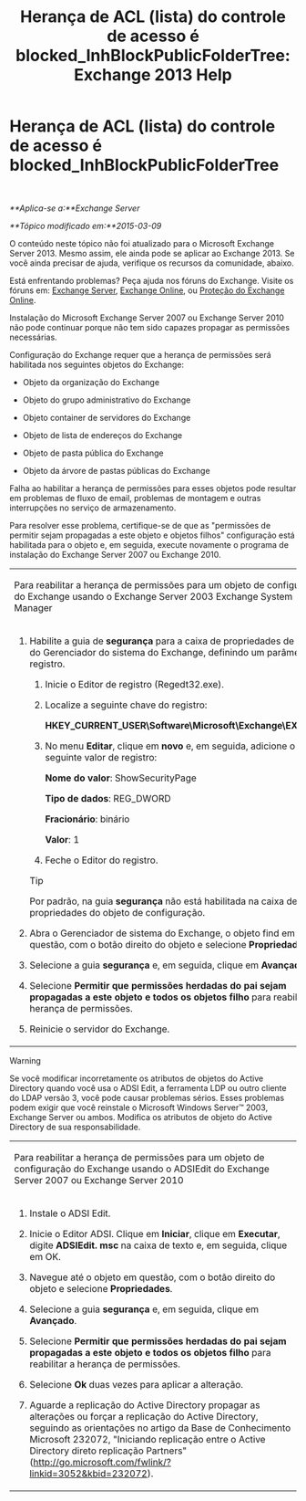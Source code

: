 ﻿---
title: 'Herança de ACL (lista) do controle de acesso é blocked_InhBlockPublicFolderTree: Exchange 2013 Help'
TOCTitle: Herança de ACL (lista) do controle de acesso é blocked_InhBlockPublicFolderTree
ms:assetid: e3b89c8a-d6f8-4864-8bf0-35a78ce87cc4
ms:mtpsurl: https://technet.microsoft.com/pt-br/library/ms.exch.setupreadiness.inhblockpublicfoldertree(v=EXCHG.150)
ms:contentKeyID: 50486894
ms.date: 05/22/2018
mtps_version: v=EXCHG.150
ms.translationtype: MT
---

# Herança de ACL (lista) do controle de acesso é blocked\_InhBlockPublicFolderTree

 

_**Aplica-se a:**Exchange Server_

_**Tópico modificado em:**2015-03-09_

O conteúdo neste tópico não foi atualizado para o Microsoft Exchange Server 2013. Mesmo assim, ele ainda pode se aplicar ao Exchange 2013. Se você ainda precisar de ajuda, verifique os recursos da comunidade, abaixo.

Está enfrentando problemas? Peça ajuda nos fóruns do Exchange. Visite os fóruns em: [Exchange Server](https://go.microsoft.com/fwlink/p/?linkid=60612), [Exchange Online](https://go.microsoft.com/fwlink/p/?linkid=267542), ou [Proteção do Exchange Online](https://go.microsoft.com/fwlink/p/?linkid=285351).

Instalação do Microsoft Exchange Server 2007 ou Exchange Server 2010 não pode continuar porque não tem sido capazes propagar as permissões necessárias.

Configuração do Exchange requer que a herança de permissões será habilitada nos seguintes objetos do Exchange:

  - Objeto da organização do Exchange

  - Objeto do grupo administrativo do Exchange

  - Objeto container de servidores do Exchange

  - Objeto de lista de endereços do Exchange

  - Objeto de pasta pública do Exchange

  - Objeto da árvore de pastas públicas do Exchange

Falha ao habilitar a herança de permissões para esses objetos pode resultar em problemas de fluxo de email, problemas de montagem e outras interrupções no serviço de armazenamento.

Para resolver esse problema, certifique-se de que as "permissões de permitir sejam propagadas a este objeto e objetos filhos" configuração está habilitada para o objeto e, em seguida, execute novamente o programa de instalação do Exchange Server 2007 ou Exchange 2010.


<table>
<colgroup>
<col style="width: 100%" />
</colgroup>
<tbody>
<tr class="odd">
<td><p>Para reabilitar a herança de permissões para um objeto de configuração do Exchange usando o Exchange Server 2003 Exchange System Manager</p></td>
</tr>
<tr class="even">
<td><ol>
<li><p>Habilite a guia de <strong>segurança</strong> para a caixa de propriedades de objeto do Gerenciador do sistema do Exchange, definindo um parâmetro do registro.</p>
<ol>
<li><p>Inicie o Editor de registro (Regedt32.exe).</p></li>
<li><p>Localize a seguinte chave do registro:</p>
<p><strong>HKEY_CURRENT_USER\Software\Microsoft\Exchange\EXAdmin</strong></p></li>
<li><p>No menu <strong>Editar</strong>, clique em <strong>novo</strong> e, em seguida, adicione o seguinte valor de registro:</p>
<p><strong>Nome do valor</strong>: ShowSecurityPage</p>
<p><strong>Tipo de dados</strong>: REG_DWORD</p>
<p><strong>Fracionário</strong>: binário</p>
<p><strong>Valor</strong>: 1</p></li>
<li><p>Feche o Editor do registro.</p></li>
</ol>

> [!TIP]
> Por padrão, na guia <STRONG>segurança</STRONG> não está habilitada na caixa de propriedades do objeto de configuração.


</li>
<li><p>Abra o Gerenciador de sistema do Exchange, o objeto find em questão, com o botão direito do objeto e selecione <strong>Propriedades</strong>.</p></li>
<li><p>Selecione a guia <strong>segurança</strong> e, em seguida, clique em <strong>Avançado</strong>.</p></li>
<li><p>Selecione <strong>Permitir que permissões herdadas do pai sejam propagadas a este objeto e todos os objetos filho</strong> para reabilitar a herança de permissões.</p></li>
<li><p>Reinicie o servidor do Exchange.</p></li>
</ol></td>
</tr>
</tbody>
</table>



> [!WARNING]
> Se você modificar incorretamente os atributos de objetos do Active Directory quando você usa o ADSI Edit, a ferramenta LDP ou outro cliente do LDAP versão 3, você pode causar problemas sérios. Esses problemas podem exigir que você reinstale o Microsoft Windows Server™ 2003, Exchange Server ou ambos. Modifica os atributos de objeto do Active Directory de sua responsabilidade.




<table>
<colgroup>
<col style="width: 100%" />
</colgroup>
<tbody>
<tr class="odd">
<td><p>Para reabilitar a herança de permissões para um objeto de configuração do Exchange usando o ADSIEdit do Exchange Server 2007 ou Exchange Server 2010</p></td>
</tr>
<tr class="even">
<td><ol>
<li><p>Instale o ADSI Edit.</p></li>
<li><p>Inicie o Editor ADSI. Clique em <strong>Iniciar</strong>, clique em <strong>Executar</strong>, digite <strong>ADSIEdit. msc</strong> na caixa de texto e, em seguida, clique em OK.</p></li>
<li><p>Navegue até o objeto em questão, com o botão direito do objeto e selecione <strong>Propriedades</strong>.</p></li>
<li><p>Selecione a guia <strong>segurança</strong> e, em seguida, clique em <strong>Avançado</strong>.</p></li>
<li><p>Selecione <strong>Permitir que permissões herdadas do pai sejam propagadas a este objeto e todos os objetos filho</strong> para reabilitar a herança de permissões.</p></li>
<li><p>Selecione <strong>Ok</strong> duas vezes para aplicar a alteração.</p></li>
<li><p>Aguarde a replicação do Active Directory propagar as alterações ou forçar a replicação do Active Directory, seguindo as orientações no artigo da Base de Conhecimento Microsoft 232072, &quot;Iniciando replicação entre o Active Directory direto replicação Partners&quot; (<a href="http://go.microsoft.com/fwlink/?linkid=3052%26kbid=232072" class="uri">http://go.microsoft.com/fwlink/?linkid=3052&amp;kbid=232072</a>).</p></li>
</ol></td>
</tr>
</tbody>
</table>

